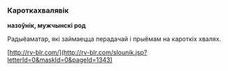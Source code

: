 ### Кароткахвалявік
**назоўнік, мужчынскі род**

Радыёаматар, які займаецца перадачай і прыёмам на кароткіх хвалях.

<a rel="author">[http://rv-blr.com/](http://rv-blr.com/slounik.jsp?letterId=0&maskId=0&pageId=1343)</a>
